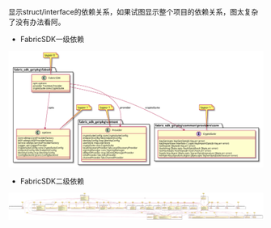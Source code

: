 显示struct/interface的依赖关系，如果试图显示整个项目的依赖关系，图太复杂了没有办法看阿。

- FabricSDK一级依赖

![一级依赖](docs/images/node-FabricSDK-1.svg)

- FabricSDK二级依赖

![二级依赖](docs/images/node-FabricSDK-2.svg)
